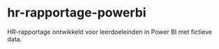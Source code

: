 # hr-rapportage-powerbi
HR-rapportage ontwikkeld voor leerdoeleinden in Power BI met fictieve data.

